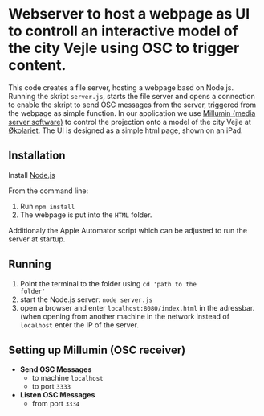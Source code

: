 # Webserver to host a webpage as UI to controll an interactive model of the city Vejle using OSC to trigger content.


This code creates a file server, hosting a webpage basd on Node.js.
Running the skript <code>server.js</code>, starts the file server and opens a connection to enable the skript to send OSC messages from the server, triggered from the webpage as simple function.
In our application we use <a href = "http://www.millumin.com/">Millumin (media server software)</a> to control the projection onto a model of the city Vejle at <a href="http://www.okolariet.dk/">Økolariet</a>.
The UI is designed as a simple html page, shown on an iPad.

## Installation

Install <a href="https://nodejs.org/en/">Node.js</a>

From the command line:

1. Run <code>npm install</code>
2. The webpage is put into the <code>HTML</code> folder.

Additionaly the Apple Automator script which can be adjusted to run the server at startup.



## Running

1. Point the terminal to the folder using <code>cd 'path to the folder'</code>
2. start the Node.js server: <code>node server.js</code>
3. open a browser and enter <code>localhost:8080/index.html</code> in the adressbar. (when opening from another machine in the network instead of <code>localhost</code> enter the IP of the server.

## Setting up Millumin (OSC receiver)

- <b>Send OSC Messages</b> 
	- to machine <code>localhost</code> 
	- to port <code>3333</code> 
- <b>Listen OSC Messages </b> 
	- from port <code>3334</code>